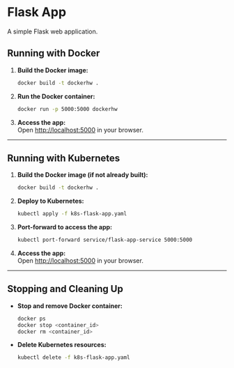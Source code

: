 # Flask App

A simple Flask web application.

## Running with Docker

1. **Build the Docker image:**
	```sh
	docker build -t dockerhw .
	```

2. **Run the Docker container:**
	```sh
	docker run -p 5000:5000 dockerhw
	```

3. **Access the app:**  
	Open [http://localhost:5000](http://localhost:5000) in your browser.

---

## Running with Kubernetes

1. **Build the Docker image (if not already built):**
	```sh
	docker build -t dockerhw .
	```

2. **Deploy to Kubernetes:**
	```sh
	kubectl apply -f k8s-flask-app.yaml
	```

3. **Port-forward to access the app:**
	```sh
	kubectl port-forward service/flask-app-service 5000:5000
	```

4. **Access the app:**  
	Open [http://localhost:5000](http://localhost:5000) in your browser.

---

## Stopping and Cleaning Up

- **Stop and remove Docker container:**
  ```sh
  docker ps
  docker stop <container_id>
  docker rm <container_id>
  ```

- **Delete Kubernetes resources:**
  ```sh
  kubectl delete -f k8s-flask-app.yaml
  ```